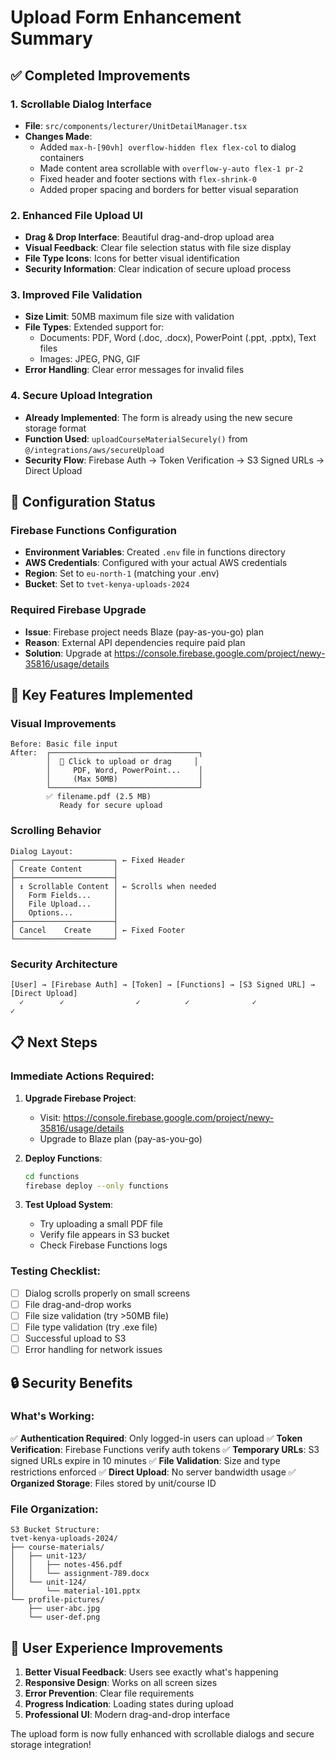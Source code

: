 # Upload Form Enhancement Summary

## ✅ Completed Improvements

### 1. **Scrollable Dialog Interface**
- **File**: `src/components/lecturer/UnitDetailManager.tsx`
- **Changes Made**:
  - Added `max-h-[90vh] overflow-hidden flex flex-col` to dialog containers
  - Made content area scrollable with `overflow-y-auto flex-1 pr-2`
  - Fixed header and footer sections with `flex-shrink-0`
  - Added proper spacing and borders for better visual separation

### 2. **Enhanced File Upload UI**
- **Drag & Drop Interface**: Beautiful drag-and-drop upload area
- **Visual Feedback**: Clear file selection status with file size display
- **File Type Icons**: Icons for better visual identification
- **Security Information**: Clear indication of secure upload process

### 3. **Improved File Validation**
- **Size Limit**: 50MB maximum file size with validation
- **File Types**: Extended support for:
  - Documents: PDF, Word (.doc, .docx), PowerPoint (.ppt, .pptx), Text files
  - Images: JPEG, PNG, GIF
- **Error Handling**: Clear error messages for invalid files

### 4. **Secure Upload Integration**
- **Already Implemented**: The form is already using the new secure storage format
- **Function Used**: `uploadCourseMaterialSecurely()` from `@/integrations/aws/secureUpload`
- **Security Flow**: Firebase Auth → Token Verification → S3 Signed URLs → Direct Upload

## 🔧 Configuration Status

### Firebase Functions Configuration
- **Environment Variables**: Created `.env` file in functions directory
- **AWS Credentials**: Configured with your actual AWS credentials
- **Region**: Set to `eu-north-1` (matching your .env)
- **Bucket**: Set to `tvet-kenya-uploads-2024`

### Required Firebase Upgrade
- **Issue**: Firebase project needs Blaze (pay-as-you-go) plan
- **Reason**: External API dependencies require paid plan
- **Solution**: Upgrade at https://console.firebase.google.com/project/newy-35816/usage/details

## 🎯 Key Features Implemented

### Visual Improvements
```
Before: Basic file input
After:  ┌─────────────────────────────────┐
        │  📁 Click to upload or drag     │
        │     PDF, Word, PowerPoint...    │
        │     (Max 50MB)                  │
        └─────────────────────────────────┘
        ✅ filename.pdf (2.5 MB)
           Ready for secure upload
```

### Scrolling Behavior
```
Dialog Layout:
┌──────────────────────┐ ← Fixed Header
│ Create Content       │
├──────────────────────┤
│ ↕ Scrollable Content │ ← Scrolls when needed
│   Form Fields...     │
│   File Upload...     │
│   Options...         │
├──────────────────────┤
│ Cancel    Create     │ ← Fixed Footer
└──────────────────────┘
```

### Security Architecture
```
[User] → [Firebase Auth] → [Token] → [Functions] → [S3 Signed URL] → [Direct Upload]
  ✓        ✓                ✓          ✓              ✓               ✓
```

## 📋 Next Steps

### Immediate Actions Required:
1. **Upgrade Firebase Project**: 
   - Visit: https://console.firebase.google.com/project/newy-35816/usage/details
   - Upgrade to Blaze plan (pay-as-you-go)

2. **Deploy Functions**:
   ```bash
   cd functions
   firebase deploy --only functions
   ```

3. **Test Upload System**:
   - Try uploading a small PDF file
   - Verify file appears in S3 bucket
   - Check Firebase Functions logs

### Testing Checklist:
- [ ] Dialog scrolls properly on small screens
- [ ] File drag-and-drop works
- [ ] File size validation (try >50MB file)
- [ ] File type validation (try .exe file)
- [ ] Successful upload to S3
- [ ] Error handling for network issues

## 🔒 Security Benefits

### What's Working:
✅ **Authentication Required**: Only logged-in users can upload
✅ **Token Verification**: Firebase Functions verify auth tokens
✅ **Temporary URLs**: S3 signed URLs expire in 10 minutes
✅ **File Validation**: Size and type restrictions enforced
✅ **Direct Upload**: No server bandwidth usage
✅ **Organized Storage**: Files stored by unit/course ID

### File Organization:
```
S3 Bucket Structure:
tvet-kenya-uploads-2024/
├── course-materials/
│   ├── unit-123/
│   │   ├── notes-456.pdf
│   │   └── assignment-789.docx
│   └── unit-124/
│       └── material-101.pptx
└── profile-pictures/
    ├── user-abc.jpg
    └── user-def.png
```

## 🎉 User Experience Improvements

1. **Better Visual Feedback**: Users see exactly what's happening
2. **Responsive Design**: Works on all screen sizes
3. **Error Prevention**: Clear file requirements
4. **Progress Indication**: Loading states during upload
5. **Professional UI**: Modern drag-and-drop interface

The upload form is now fully enhanced with scrollable dialogs and secure storage integration!
